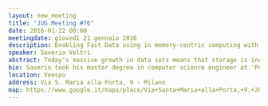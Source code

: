 ```yaml
---
layout: new_meeting
title: "JUG Meeting #76"
date: 2016-01-22 00:00
meetingdate: giovedì 21 gennaio 2016
description: Enabling Fast Data using in memory-centric computing with Tachyon
speaker: Saverio Veltri
abstract: Today's massive growth in data sets means that storage is increasingly becoming a bottleneck for system workloads. Memory becomes more important and popular because its cost is dropping, which makes possible to handle huge amount of data in it. Many frameworks like Spark take advantage of memory for fast access and processing. Anyway, there are some limitations; for example, data must be replicated for achieving fault-tolerance, garbage collector might drastically reduce performances or even cause failures and data can be shared across different frameworks or jobs. Tachyon, a project of UC-Berkeley’s AMPLab, is a good solution for getting rid of those limitations. In this talk we are going to discover why Tachyon helps to achieve memory throughput without unnecessary replication and still provides reliability. For instance, we are going do see how it can re-computes data using lineage If a computation fails, or how the system is able to manage data which exceeds memory capacity and how RDD can be stored in order to reduce garbage collector overhead. 
bio: Saverio took his master degree in computer science engineer at 'Politecnico di Milano' in 2006.  After that, he gained a strong experience in Java and mobile technologies (iOs and Android) working either in small environments or big companies. Afterwards, he bumped into reactive world and he became a certified Scala and Akka engineer. Not completely satisfied about that stuff, he is currently working in the fast data area at Radicalbit (radicalbit.io).
location: Veespo
address: Via S. Maria alla Porta, 9 - Milano
map: https://www.google.it/maps/place/Via+Santa+Maria+alla+Porta,+9,+20123+Milano/@45.4664129,9.1817829,17z/data=!4m2!3m1!1s0x4786c153a8292d05:0x4c6f0a73c08286b9
---
```

